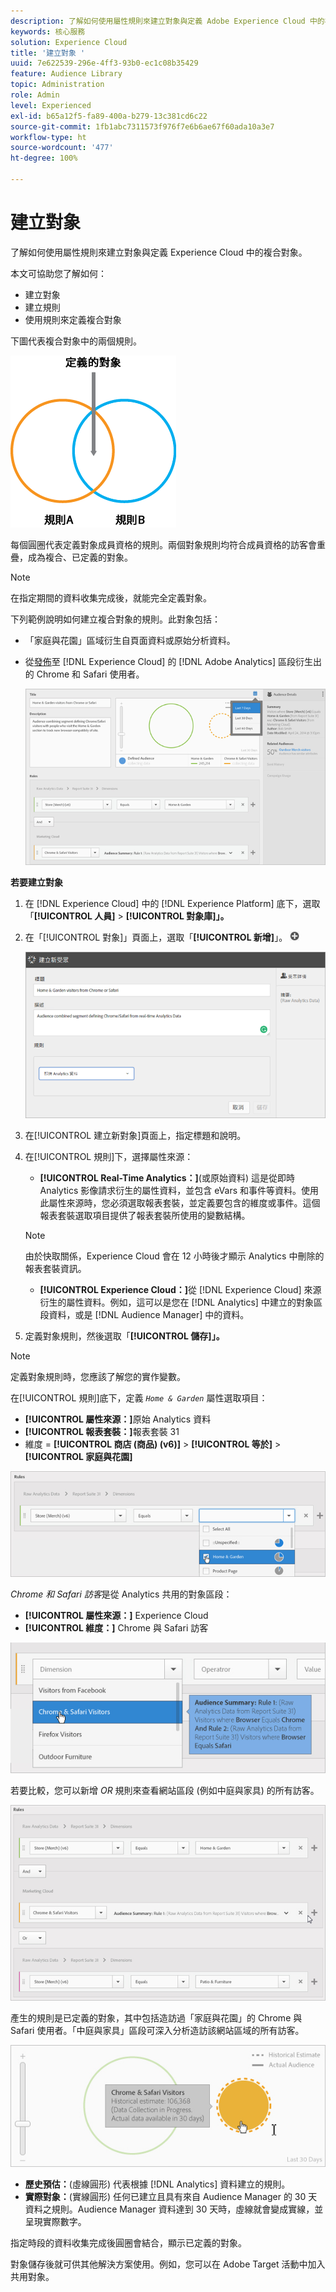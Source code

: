 ```yaml
---
description: 了解如何使用屬性規則來建立對象與定義 Adobe Experience Cloud 中的複合對象。
keywords: 核心服務
solution: Experience Cloud
title: '建立對象 '
uuid: 7e622539-296e-4ff3-93b0-ec1c08b35429
feature: Audience Library
topic: Administration
role: Admin
level: Experienced
exl-id: b65a12f5-fa89-400a-b279-13c381cd6c22
source-git-commit: 1fb1abc7311573f976f7e6b6ae67f60ada10a3e7
workflow-type: ht
source-wordcount: '477'
ht-degree: 100%

---
```


# 建立對象

了解如何使用屬性規則來建立對象與定義 Experience Cloud 中的複合對象。

本文可協助您了解如何：

* 建立對象
* 建立規則
* 使用規則來定義複合對象

下圖代表複合對象中的兩個規則。

![](assets/audience_sharing.png)

每個圓圈代表定義對象成員資格的規則。兩個對象規則均符合成員資格的訪客會重疊，成為複合、已定義的對象。

>[!NOTE]
>
>在指定期間的資料收集完成後，就能完全定義對象。

下列範例說明如何建立複合對象的規則。此對象包括：

* 「家庭與花園」區域衍生自頁面資料或原始分析資料。
* 從[發佈](audience-library.md#task_32FEEFE0B32E4E388CD4D892D727282A)至 [!DNL Experience Cloud] 的 [!DNL Adobe Analytics] 區段衍生出的 Chrome 和 Safari 使用者。

   ![](assets/audience_create.png)

**若要建立對象**

1. 在 [!DNL Experience Cloud] 中的 [!DNL Experience Platform] 底下，選取「**[!UICONTROL 人員]** > **[!UICONTROL 對象庫]」。**
1. 在「[!UICONTROL 對象]」頁面上，選取「**[!UICONTROL 新增]**」。 ![](assets/add_icon_small.png)

   ![步驟結果](assets/audience_create_new.png)

1. 在[!UICONTROL 建立新對象]頁面上，指定標題和說明。
1. 在[!UICONTROL 規則]下，選擇屬性來源：

   * **[!UICONTROL Real-Time Analytics：]**(或原始資料) 這是從即時 Analytics 影像請求衍生的屬性資料，並包含 eVars 和事件等資料。使用此屬性來源時，您必須選取報表套裝，並定義要包含的維度或事件。這個報表套裝選取項目提供了報表套裝所使用的變數結構。
   >[!NOTE]
   >
   >由於快取關係，Experience Cloud 會在 12 小時後才顯示 Analytics 中刪除的報表套裝資訊。

   * **[!UICONTROL Experience Cloud：]**&#x200B;從 [!DNL Experience Cloud] 來源衍生的屬性資料。例如，這可以是您在 [!DNL Analytics] 中建立的對象區段資料，或是 [!DNL Audience Manager] 中的資料。

1. 定義對象規則，然後選取「**[!UICONTROL 儲存]」。**

>[!NOTE]
>
>定義對象規則時，您應該了解您的實作變數。

在[!UICONTROL 規則]底下，定義 *`Home & Garden`* 屬性選取項目：

* **[!UICONTROL 屬性來源：]**&#x200B;原始 Analytics 資料
* **[!UICONTROL 報表套裝：]**&#x200B;報表套裝 31
* 維度 = **[!UICONTROL 商店 (商品) (v6)]** > **[!UICONTROL 等於]** > **[!UICONTROL 家庭與花園]**

![](assets/home_garden.png)

*Chrome 和 Safari 訪客*&#x200B;是從 Analytics 共用的對象區段：

* **[!UICONTROL 屬性來源：]** Experience Cloud
* **[!UICONTROL 維度：]** Chrome 與 Safari 訪客

![](assets/chrome_safari.png)

若要比較，您可以新增 *OR* 規則來查看網站區段 (例如中庭與家具) 的所有訪客。

![](assets/audiences_rule_patio.png)

產生的規則是已定義的對象，其中包括造訪過「家庭與花園」的 Chrome 與 Safari 使用者。「中庭與家具」區段可深入分析造訪該網站區域的所有訪客。

![](assets/defined_audience.png)

* **歷史預估：**(虛線圓形) 代表根據 [!DNL Analytics] 資料建立的規則。
* **實際對象：**(實線圓形) 任何已建立且具有來自 Audience Manager 的 30 天資料之規則。Audience Manager 資料達到 30 天時，虛線就會變成實線，並呈現實際數字。

指定時段的資料收集完成後圓圈會結合，顯示已定義的對象。

對象儲存後就可供其他解決方案使用。例如，您可以在 Adobe Target 活動中加入共用對象。

